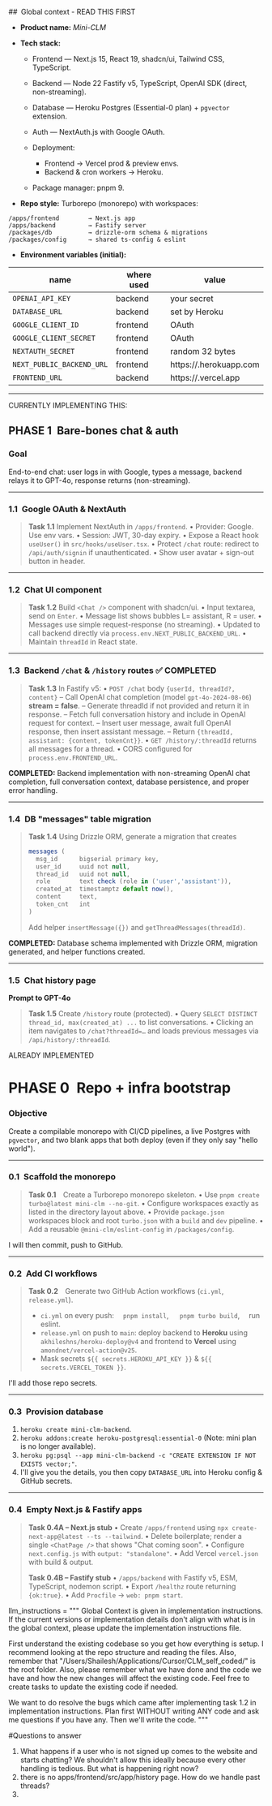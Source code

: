 ## Global context - READ THIS FIRST

* **Product name:** *Mini-CLM*
* **Tech stack:**

  * Frontend — Next.js 15, React 19, shadcn/ui, Tailwind CSS, TypeScript.
  * Backend — Node 22 Fastify v5, TypeScript, OpenAI SDK (direct, non-streaming).
  * Database — Heroku Postgres (Essential-0 plan) + `pgvector` extension.
  * Auth — NextAuth.js with Google OAuth.
  * Deployment:

    * Frontend → Vercel prod & preview envs.
    * Backend & cron workers → Heroku.
  * Package manager: pnpm 9.
* **Repo style:** Turborepo (monorepo) with workspaces:

```
/apps/frontend        → Next.js app
/apps/backend         → Fastify server
/packages/db          → drizzle-orm schema & migrations
/packages/config      → shared ts-config & eslint
```

* **Environment variables (initial):**

| name                        | where used | value                               |
| --------------------------- | ---------- | ----------------------------------- |
| `OPENAI_API_KEY`            | backend    | your secret                         |
| `DATABASE_URL`              | backend    | set by Heroku                       |
| `GOOGLE_CLIENT_ID`          | frontend   | OAuth                               |
| `GOOGLE_CLIENT_SECRET`      | frontend   | OAuth                               |
| `NEXTAUTH_SECRET`           | frontend   | random 32 bytes                     |
| `NEXT_PUBLIC_BACKEND_URL`   | frontend   | https\://<heroku-app>.herokuapp.com |
| `FRONTEND_URL`              | backend    | https\://<vercel-app>.vercel.app    |

---

CURRENTLY IMPLEMENTING THIS:
## PHASE 1 Bare-bones chat & auth

### Goal

End-to-end chat: user logs in with Google, types a message, backend relays it to GPT-4o, response returns (non-streaming).

---

### 1.1 Google OAuth & NextAuth

> **Task 1.1**
> Implement NextAuth in `/apps/frontend`.
> • Provider: Google. Use env vars.
> • Session: JWT, 30-day expiry.
> • Expose a React hook `useUser()` in `src/hooks/useUser.tsx`.
> • Protect `/chat` route: redirect to `/api/auth/signin` if unauthenticated.
> • Show user avatar + sign-out button in header.

---

### 1.2 Chat UI component

> **Task 1.2**
> Build `<Chat />` component with shadcn/ui.
> • Input textarea, send on `Enter`.
> • Message list shows bubbles L= assistant, R = user.
> • Messages use simple request-response (no streaming).
> • Updated to call backend directly via `process.env.NEXT_PUBLIC_BACKEND_URL`.
> • Maintain `threadId` in React state.

---

### 1.3 Backend `/chat` & `/history` routes ✅ COMPLETED

> **Task 1.3**
> In Fastify v5:
> • `POST /chat` body `{userId, threadId?, content}`
> – Call OpenAI chat completion (model `gpt-4o-2024-08-06`) **stream = false**.
> – Generate threadId if not provided and return it in response.
> – Fetch full conversation history and include in OpenAI request for context.
> – Insert user message, await full OpenAI response, then insert assistant message.
> – Return `{threadId, assistant: {content, tokenCnt}}`.
> • `GET /history/:threadId` returns all messages for a thread.
> • CORS configured for `process.env.FRONTEND_URL`.

**COMPLETED:** Backend implementation with non-streaming OpenAI chat completion, full conversation context, database persistence, and proper error handling.

---

### 1.4 DB "messages" table migration


> **Task 1.4**
> Using Drizzle ORM, generate a migration that creates
>
> ```ts
> messages (
>   msg_id      bigserial primary key,
>   user_id     uuid not null,
>   thread_id   uuid not null,
>   role        text check (role in ('user','assistant')),
>   created_at  timestamptz default now(),
>   content     text,
>   token_cnt   int
> )
> ```
>
> Add helper `insertMessage({})` and `getThreadMessages(threadId)`.

**COMPLETED:** Database schema implemented with Drizzle ORM, migration generated, and helper functions created.

---

### 1.5 Chat history page

**Prompt to GPT-4o**

> **Task 1.5**
> Create `/history` route (protected).
> • Query `SELECT DISTINCT thread_id, max(created_at) ...` to list conversations.
> • Clicking an item navigates to `/chat?threadId=…` and loads previous messages via `/api/history/:threadId`.




ALREADY IMPLEMENTED

# PHASE 0 Repo + infra bootstrap

### Objective

Create a compilable monorepo with CI/CD pipelines, a live Postgres with `pgvector`, and two blank apps that both deploy (even if they only say "hello world").

---

### 0.1 Scaffold the monorepo

> **Task 0.1** Create a Turborepo monorepo skeleton.
> • Use `pnpm create turbo@latest mini-clm --no-git`.
> • Configure workspaces exactly as listed in the directory layout above.
> • Provide `package.json` workspaces block and root `turbo.json` with a `build` and `dev` pipeline.
> • Add a reusable `@mini-clm/eslint-config` in `/packages/config`.

I will then commit, push to GitHub.

---

### 0.2 Add CI workflows

> **Task 0.2** Generate two GitHub Action workflows (`ci.yml`, `release.yml`).
>
> * `ci.yml` on every push:  `pnpm install`,   `pnpm turbo build`,  run eslint.
> * `release.yml` on push to `main`: deploy backend to **Heroku** using `akhileshns/heroku-deploy@v4` and frontend to **Vercel** using `amondnet/vercel-action@v25`.
> * Mask secrets `${{ secrets.HEROKU_API_KEY }}` & `${{ secrets.VERCEL_TOKEN }}`.

I'll add those repo secrets.

---

### 0.3 Provision database

1. `heroku create mini-clm-backend`.
2. `heroku addons:create heroku-postgresql:essential-0` (Note: mini plan is no longer available).
3. `heroku pg:psql --app mini-clm-backend -c "CREATE EXTENSION IF NOT EXISTS vector;"`.
4. I'll give you the details, you then copy `DATABASE_URL` into Heroku config & GitHub secrets.

---

### 0.4 Empty Next.js & Fastify apps

> **Task 0.4A – Next.js stub**
> • Create `/apps/frontend` using `npx create-next-app@latest --ts --tailwind`.
> • Delete boilerplate; render a single `<ChatPage />` that shows "Chat coming soon".
> • Configure `next.config.js` with `output: "standalone"`.
> • Add Vercel `vercel.json` with build & output.
>
> **Task 0.4B – Fastify stub**
> • `/apps/backend` with Fastify v5, ESM, TypeScript, nodemon script.
> • Export `/healthz` route returning `{ok:true}`.
> • Add `Procfile` → `web: pnpm start`.




llm_instructions = """
Global Context is given in implementation instructions. If the current versions or implementation details don't align with what is in the global context, please update the implementation instructions file.

First understand the existing codebase so you get how everything is setup. I recommend looking at the repo structure and reading the files. Also, remember that "/Users/Shailesh/Applications/Cursor/CLM_self_coded/" is the root folder. Also, please remember what we have done and the code we have and how the new changes will affect the existing code. Feel free to create tasks to update the existing code if needed.

We want to do resolve the bugs which came after implementing task 1.2 in implementation instructions. Plan first WITHOUT writing ANY code and ask me questions if you have any. Then we'll write the code.
"""

#Questions to answer
1. What happens if a user who is not signed up comes to the website and starts chatting? We shouldn't allow this ideally because every other handling is tedious. But what is happening right now?
2. there is no apps/frontend/src/app/history page. How do we handle past threads?
3. 


